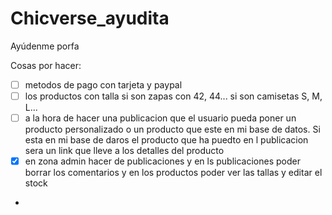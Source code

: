 # Chicverse_ayudita
Ayúdenme porfa

Cosas por hacer:
- [ ] metodos de pago con tarjeta y paypal
- [ ] los productos con talla si son zapas con 42, 44... si son camisetas S, M, L...
- [ ] a la hora de hacer una publicacion que el usuario pueda poner un producto personalizado o un producto que este en mi base de datos. Si esta en mi base de daros el producto que ha puedto en l publicacion sera un link que lleve a los detalles del producto
- [x] en zona admin hacer de publicaciones y en ls publicaciones poder borrar los comentarios y en los productos poder ver las tallas y editar el stock
- 
